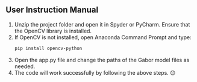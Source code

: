 ## User Instruction Manual

1. Unzip the project folder and open it in Spyder or PyCharm. Ensure that the OpenCV library is installed.
2. If OpenCV is not installed, open Anaconda Command Prompt and type:
   ```bash
   pip install opencv-python

3. Open the app.py file and change the paths of the Gabor model files as needed.
4. The code will work successfully by following the above steps. 😊
